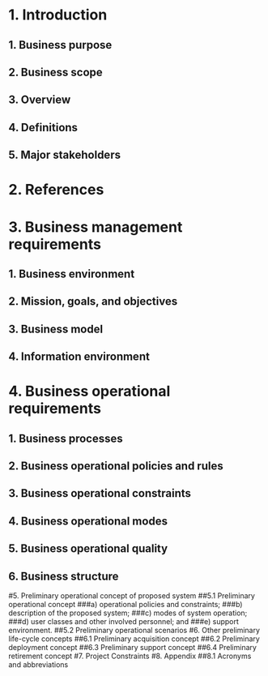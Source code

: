 # 1. Introduction
## 1. Business purpose
## 2. Business scope
## 3. Overview
## 4. Definitions 
## 5. Major stakeholders 
# 2. References
# 3. Business management requirements
## 1. Business environment
## 2. Mission, goals, and objectives
## 3. Business model
## 4. Information environment
# 4. Business operational requirements
## 1. Business processes
## 2. Business operational policies and rules
## 3. Business operational constraints
## 4. Business operational modes
## 5. Business operational quality
## 6. Business structure
#5. Preliminary operational concept of proposed system
##5.1 Preliminary operational concept
###a) operational policies and constraints;
###b) description of the proposed system;
###c) modes of system operation;
###d) user classes and other involved personnel; and
###e) support environment.
##5.2 Preliminary operational scenarios
#6. Other preliminary life-cycle concepts
##6.1 Preliminary acquisition concept
##6.2 Preliminary deployment concept
##6.3 Preliminary support concept
##6.4 Preliminary retirement concept
#7. Project Constraints
#8. Appendix
##8.1 Acronyms and abbreviations


